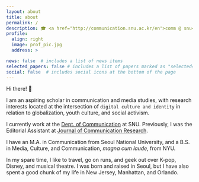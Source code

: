 ```yaml
---
layout: about
title: about
permalink: /
description: 🎓 <a href="http://communication.snu.ac.kr/en">comm @ snu</a>
profile:
  align: right
  image: prof_pic.jpg
  address: >

news: false  # includes a list of news items
selected_papers: false # includes a list of papers marked as "selected={true}"
social: false  # includes social icons at the bottom of the page
---
```

  
Hi there! 👋

I am an aspiring scholar in communication and media studies, with research interests located at the intersection of `digital culture and identity` in relation to globalization, youth culture, and social activism.

I currently work at the [Dept. of Communication](http://communication.snu.ac.kr/en) at SNU. Previously, I was the Editorial Assistant at [Journal of Communication Research](https://www.dbpia.co.kr/journal/publicationDetail?publicationId=PLCT00001667). 

I have an M.A. in Communication from Seoul National University, and a B.S. in Media, Culture, and Communication, _magna cum laude_, from NYU.

In my spare time, I like to travel, go on runs, and geek out over K-pop, Disney, and musical theatre. I was born and raised in Seoul, but I have also spent a good chunk of my life in New Jersey, Manhattan, and Orlando.
